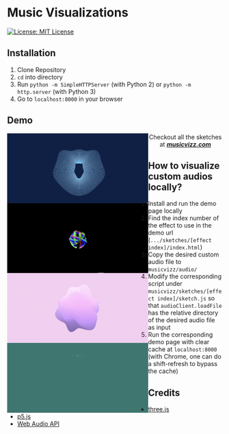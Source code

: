# Music Visualizations

[![License: MIT License](https://img.shields.io/github/license/mashape/apistatus.svg)](https://opensource.org/licenses/MIT)

## Installation
1. Clone Repository
2. `cd` into directory
3. Run `python -m SimpleHTTPServer` (with Python 2) or `python -m http.server` (with Python 3)
4. Go to `localhost:8000` in your browser

## Demo
<div>
<img style="float:left" src="img/demo1.gif?raw=true">
<img style="float:left" src="img/demo2.gif?raw=true">
</div>
<div>
<img style="float:left" src="img/demo4.gif?raw=true">
<img style="float:left" src="img/demo3.gif?raw=true">
</div>
<div style="text-align:center;">Checkout all the sketches at <b><i><a target="_blank" href ="http://musicvizz.com/">musicvizz.com</a></i></b></div>

## How to visualize custom audios locally?
1. Install and run the demo page locally
2. Find the index number of the effect to use in the demo url (`.../sketches/[effect index]/index.html`)
3. Copy the desired custom audio file to `musicvizz/audio/`
4. Modify the corresponding script under `musicvizz/sketches/[effect index]/sketch.js` so that `audioClient.loadFile` has the relative directory of the desired audio file as input
5. Run the corresponding demo page with clear cache at `localhost:8000` (with Chrome, one can do a shift-refresh to bypass the cache)

## Credits
- [three.js](https://p5js.org/)
- [p5.js](https://p5js.org/)
- [Web Audio API](https://webaudio.github.io/web-audio-api/)